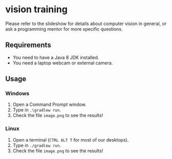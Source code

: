 # vision training

Please refer to the slideshow for details about computer vision in general, or ask a programming mentor for more specific questions.


## Requirements

* You need to have a Java 8 JDK installed.
* You need a laptop webcam or external camera.

## Usage

### Windows

1. Open a Command Prompt window.
2. Type in `.\gradlew run`.
3. Check the file `image.png` to see the results!

### Linux

1. Open a terminal (`CTRL ALT T` for most of our desktops).
2. Type in `./gradlew run`.
3. Check the file `image.png` to see the results!